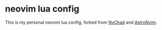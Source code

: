 # neovim lua config

This is my personal neovim lua config, forked from [NvChad](https://github.com/NvChad/NvChad) and [AstroNvim](https://github.com/AstroNvim/AstroNvim).


